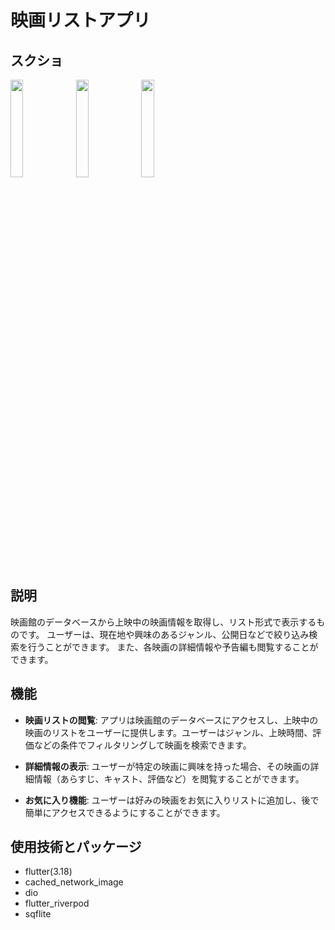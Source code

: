 # 映画リストアプリ

## スクショ
<img src="https://github.com/Kelposs/MovieListApp/assets/105833652/ea19e11b-6aec-45dd-afeb-b2898282ae7d" width=20% height=20%>
<img src="https://github.com/Kelposs/MovieListApp/assets/105833652/877990d1-0bd8-476c-b477-bbed44c11a75" width=20% height=20%>
<img src="https://github.com/Kelposs/MovieListApp/assets/105833652/9ee0105a-126d-4472-b0ed-68d25610a1b2" width=20% height=20%>

## 説明
映画館のデータベースから上映中の映画情報を取得し、リスト形式で表示するものです。
ユーザーは、現在地や興味のあるジャンル、公開日などで絞り込み検索を行うことができます。
また、各映画の詳細情報や予告編も閲覧することができます。

## 機能
- **映画リストの閲覧**: アプリは映画館のデータベースにアクセスし、上映中の映画のリストをユーザーに提供します。ユーザーはジャンル、上映時間、評価などの条件でフィルタリングして映画を検索できます。

- **詳細情報の表示**: ユーザーが特定の映画に興味を持った場合、その映画の詳細情報（あらすじ、キャスト、評価など）を閲覧することができます。

- **お気に入り機能**: ユーザーは好みの映画をお気に入りリストに追加し、後で簡単にアクセスできるようにすることができます。

## 使用技術とパッケージ
- flutter(3.18)
- cached_network_image
- dio
- flutter_riverpod
- sqflite
